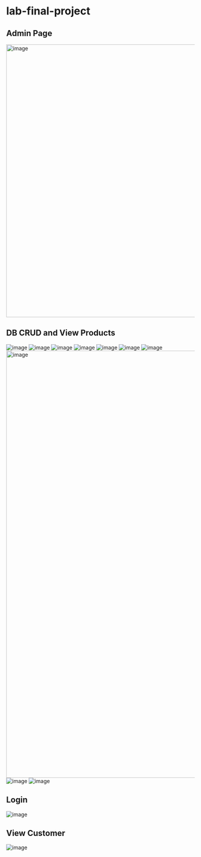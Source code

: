# lab-final-project

## Admin Page
<img width="727" alt="image" src="https://github.com/ZoeyZzz42/lab-final-project/assets/145056570/784e4098-6815-4ad2-b3e0-a95765764bbe">

## DB CRUD and View Products
![image](https://github.com/ZoeyZzz42/lab-final-project/assets/145056570/21c02fc3-383c-4744-9e59-78e1150f5810)
![image](https://github.com/ZoeyZzz42/lab-final-project/assets/145056570/48cae6f3-4056-4c0c-a927-3575a1d8f562)
![image](https://github.com/ZoeyZzz42/lab-final-project/assets/145056570/9f621a0e-cf01-48a4-827b-efe48aa55ed4)
![image](https://github.com/ZoeyZzz42/lab-final-project/assets/145056570/434160ce-c54f-4cb8-9a73-5081492b4655)
![image](https://github.com/ZoeyZzz42/lab-final-project/assets/145056570/f16a1687-4cf0-4dc4-830c-bb8147fa6bc7)
![image](https://github.com/ZoeyZzz42/lab-final-project/assets/145056570/f048fa88-bb2f-4d9a-9dc0-3e29c44ad630)
![image](https://github.com/ZoeyZzz42/lab-final-project/assets/145056570/f81388b6-80aa-4c4b-b556-1fa050764377)
<img width="1138" alt="image" src="https://github.com/ZoeyZzz42/lab-final-project/assets/145056570/115e7be4-d8f7-4015-a380-5c3afda0a04a">
![image](https://github.com/ZoeyZzz42/lab-final-project/assets/145056570/c3590843-01ab-4f1c-8d58-4312d7ce2671)
![image](https://github.com/ZoeyZzz42/lab-final-project/assets/145056570/462960f0-e710-4d60-a57a-7671d93049f5)

## Login
![image](https://github.com/ZoeyZzz42/lab-final-project/assets/145056570/7a0129e9-c072-4727-b6db-b29b3429017e)

## View Customer
![image](https://github.com/ZoeyZzz42/lab-final-project/assets/145056570/b9f16919-c52d-4cd2-877e-2d6b732fe9d2)










